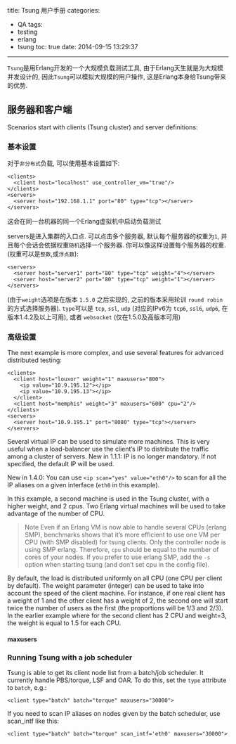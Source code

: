 title: Tsung 用户手册
categories:
  - QA
tags:
  - testing
  - erlang
  - tsung
toc: true
date: 2014-09-15 13:29:37
---

`Tsung`是用Erlang开发的一个大规模负载测试工具, 由于Erlang天生就是为大规模并发设计的, 因此`Tsung`可以模拟大规模的用户操作, 这是Erlang本身给Tsung带来的优势.

<!-- more -->

## 服务器和客户端

Scenarios start with clients (Tsung cluster) and server definitions:

### 基本设置

对于`非分布式`负载, 可以使用基本设置如下:

```
<clients>
  <client host="localhost" use_controller_vm="true"/>
</clients>
<servers>
  <server host="192.168.1.1" port="80" type="tcp"></server>
</servers>
```

这会在同一台机器的同一个Erlang虚拟机中启动负载测试

servers是进入集群的入口点. 可以点击多个服务器, 默认每个服务器的权重为`1`, 并且每个会话会依据权重`随机`选择一个服务器. 你可以像这样设置每个服务器的权重.(权重可以是`整数`,或`浮点数`):

```
<servers>
  <server host="server1" port="80" type="tcp" weight="4"></server>
  <server host="server2" port="80" type="tcp" weight="1"></server>
</servers>
```

(由于`weight`选项是在版本 `1.5.0` 之后实现的, 之前的版本采用轮训 `round robin` 的方式选择服务器).
`type`可以是 `tcp`, `ssl`, `udp` (对应的IPv6为 `tcp6`, `ssl6`, `udp6`, 在版本1.4.2及以上可用), 或者 `websocket` (仅在1.5.0及高版本可用)


### 高级设置

The next example is more complex, and use several features for advanced distributed testing:

```
<clients>
  <client host="louxor" weight="1" maxusers="800">
    <ip value="10.9.195.12"></ip>
    <ip value="10.9.195.13"></ip>
  </client>
  <client host="memphis" weight="3" maxusers="600" cpu="2"/>
</clients>
<servers>
  <server host="10.9.195.1" port="8080" type="tcp"></server>
</servers>
```

Several virtual IP can be used to simulate more machines. This is very useful when a load-balancer use the client’s IP to distribute the traffic among a cluster of servers. New in 1.1.1: IP is no longer mandatory. If not specified, the default IP will be used.

New in 1.4.0: You can use `<ip scan="yes" value="eth0"/>` to scan for all the IP aliases on a given interface (`eth0` in this example).

In this example, a second machine is used in the Tsung cluster, with a higher weight, and 2 cpus. Two Erlang virtual machines will be used to take advantage of the number of CPU.

> Note Even if an Erlang VM is now able to handle several CPUs (erlang SMP), benchmarks shows that it’s more efficient to use one VM per CPU (with SMP disabled) for tsung clients. Only the controller node is using SMP erlang. Therefore, `cpu` should be equal to the number of cores of your nodes. If you prefer to use erlang SMP, add the `-s` option when starting tsung (and don’t set cpu in the config file).

By default, the load is distributed uniformly on all CPU (one CPU per client by default). The weight parameter (integer) can be used to take into account the speed of the client machine. For instance, if one real client has a weight of 1 and the other client has a weight of 2, the second one will start twice the number of users as the first (the proportions will be 1/3 and 2/3). In the earlier example where for the second client has 2 CPU and weight=3, the weight is equal to 1.5 for each CPU.

#### maxusers


### Running Tsung with a job scheduler

Tsung is able to get its client node list from a batch/job scheduler. It currently handle PBS/torque, LSF and OAR. To do this, set the `type` attribute to `batch`, e.g.:

```
<client type="batch" batch="torque" maxusers="30000">
```

If you need to scan IP aliases on nodes given by the batch scheduler, use scan_intf like this:

```
<client type="batch" batch="torque" scan_intf='eth0' maxusers="30000">
```